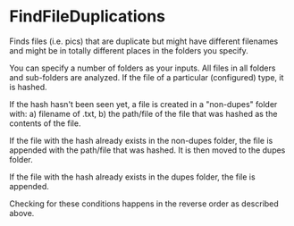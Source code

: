 # FindFileDuplications
Finds files (i.e. pics) that are duplicate but might have different filenames and might be in totally different places in the folders you specify.

You can specify a number of folders as your inputs. All files in all folders and sub-folders are analyzed. If the file of a particular (configured) type, it is hashed.

If the hash hasn't been seen yet, a file is created in a "non-dupes" folder with:
    a) filename of <hash>.txt, 
    b) the path/file of the file that was hashed as the contents of the file.
        
If the file with the hash already exists in the non-dupes folder, the file is appended 
with the path/file that was hashed. It is then moved to the dupes folder.

If the file with the hash already exists in the dupes folder, the file is appended. 

Checking for these conditions happens in the reverse order as described above.